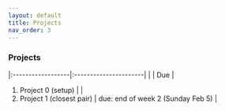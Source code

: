 ```yaml
---
layout: default 
title: Projects 
nav_order: 3
---
```



### Projects 

|:------------------|:----------------------|
|                   |        Due |
1. Project 0 (setup) |  |
2. Project 1 (closest pair) |  due: end of week 2 (Sunday Feb 5)  |



